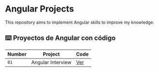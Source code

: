 # Angular Projects

This repository aims to implement Angular skills to improve my knowledge.

## ⌨️ Proyectos de Angular con código

| Number             | Project                         | Code 
| ----------------- | -------------------------------- | --------------------- |
| `01` | Angular Interview         | [Ver](projects/01-interview-angular/) |